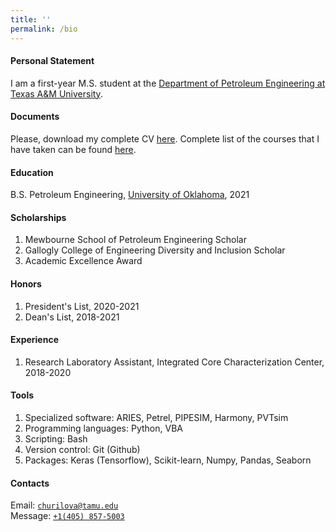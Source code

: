 ```yaml
---
title: ''
permalink: /bio
---
```


#### Personal Statement

I am a first-year M.S. student at the [Department of Petroleum Engineering at Texas A&M University](https://engineering.tamu.edu/petroleum/index.html).

#### Documents

Please, download my complete CV [here](https://drive.google.com/file/d/1dQGCibyFEbEEYngk-DzH1LpgqdAgZ1v4/view?usp=sharing). Complete list of the courses that I have taken can be found [here](https://drive.google.com/file/d/1gn8_IG45r1PtreGBQUx3i23YeZV3ddiK/view?usp=sharing).

#### Education

B.S. Petroleum Engineering, [University of Oklahoma](https://www.ou.edu/), 2021

#### Scholarships

1. Mewbourne School of Petroleum Engineering Scholar 
2. Gallogly College of Engineering Diversity and Inclusion Scholar 
3. Academic Excellence Award

#### Honors

1. President's List, 2020-2021
2. Dean's List, 2018-2021

#### Experience

1. Research Laboratory Assistant, Integrated Core Characterization Center, 2018-2020

#### Tools

1. Specialized software: ARIES, Petrel, PIPESIM, Harmony, PVTsim
2. Programming languages: Python, VBA
3. Scripting: Bash
4. Version control: Git (Github)
5. Packages: Keras (Tensorflow), Scikit-learn, Numpy, Pandas, Seaborn

#### Contacts

Email: [`churilova@tamu.edu`](mailto:churilova@tamu.edu)  
Message: [`+1(405) 857-5003`](sms:14058575003)
